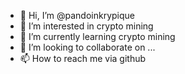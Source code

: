 - 👋 Hi, I’m @pandoinkrypique
- 👀 I’m interested in crypto mining
- 🌱 I’m currently learning crypto mining
- 💞️ I’m looking to collaborate on ...
- 📫 How to reach me via github

<!---
pandoinkrypique/pandoinkrypique is a ✨ special ✨ repository because its `README.md` (this file) appears on your GitHub profile.
You can click the Preview link to take a look at your changes.
--->
